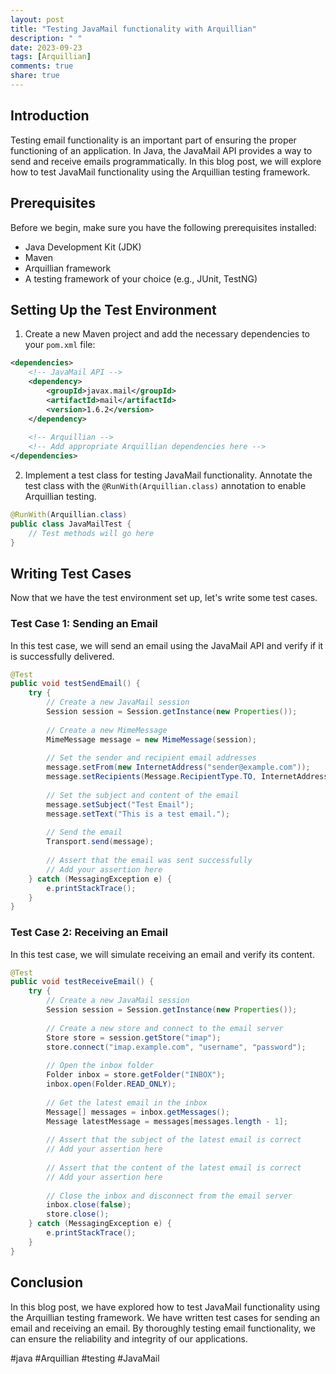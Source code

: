 ```yaml
---
layout: post
title: "Testing JavaMail functionality with Arquillian"
description: " "
date: 2023-09-23
tags: [Arquillian]
comments: true
share: true
---
```


## Introduction
Testing email functionality is an important part of ensuring the proper functioning of an application. In Java, the JavaMail API provides a way to send and receive emails programmatically. In this blog post, we will explore how to test JavaMail functionality using the Arquillian testing framework.

## Prerequisites
Before we begin, make sure you have the following prerequisites installed:
- Java Development Kit (JDK)
- Maven
- Arquillian framework
- A testing framework of your choice (e.g., JUnit, TestNG)

## Setting Up the Test Environment
1. Create a new Maven project and add the necessary dependencies to your `pom.xml` file:
```xml
<dependencies>
    <!-- JavaMail API -->
    <dependency>
        <groupId>javax.mail</groupId>
        <artifactId>mail</artifactId>
        <version>1.6.2</version>
    </dependency>
    
    <!-- Arquillian -->
    <!-- Add appropriate Arquillian dependencies here -->
</dependencies>
```

2. Implement a test class for testing JavaMail functionality. Annotate the test class with the `@RunWith(Arquillian.class)` annotation to enable Arquillian testing.
```java
@RunWith(Arquillian.class)
public class JavaMailTest {
    // Test methods will go here
}
```

## Writing Test Cases
Now that we have the test environment set up, let's write some test cases.

### Test Case 1: Sending an Email
In this test case, we will send an email using the JavaMail API and verify if it is successfully delivered.

```java
@Test
public void testSendEmail() {
    try {
        // Create a new JavaMail session
        Session session = Session.getInstance(new Properties());
        
        // Create a new MimeMessage
        MimeMessage message = new MimeMessage(session);
        
        // Set the sender and recipient email addresses
        message.setFrom(new InternetAddress("sender@example.com"));
        message.setRecipients(Message.RecipientType.TO, InternetAddress.parse("recipient@example.com"));
        
        // Set the subject and content of the email
        message.setSubject("Test Email");
        message.setText("This is a test email.");
        
        // Send the email
        Transport.send(message);
        
        // Assert that the email was sent successfully
        // Add your assertion here
    } catch (MessagingException e) {
        e.printStackTrace();
    }
}
```

### Test Case 2: Receiving an Email
In this test case, we will simulate receiving an email and verify its content.

```java
@Test
public void testReceiveEmail() {
    try {
        // Create a new JavaMail session
        Session session = Session.getInstance(new Properties());
        
        // Create a new store and connect to the email server
        Store store = session.getStore("imap");
        store.connect("imap.example.com", "username", "password");
        
        // Open the inbox folder
        Folder inbox = store.getFolder("INBOX");
        inbox.open(Folder.READ_ONLY);
        
        // Get the latest email in the inbox
        Message[] messages = inbox.getMessages();
        Message latestMessage = messages[messages.length - 1];
        
        // Assert that the subject of the latest email is correct
        // Add your assertion here
        
        // Assert that the content of the latest email is correct
        // Add your assertion here
        
        // Close the inbox and disconnect from the email server
        inbox.close(false);
        store.close();
    } catch (MessagingException e) {
        e.printStackTrace();
    }
}
```

## Conclusion
In this blog post, we have explored how to test JavaMail functionality using the Arquillian testing framework. We have written test cases for sending an email and receiving an email. By thoroughly testing email functionality, we can ensure the reliability and integrity of our applications.

#java #Arquillian #testing #JavaMail